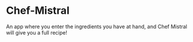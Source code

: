 # Chef-Mistral
 An app where you enter the ingredients you have at hand, and Chef Mistral will give you a full recipe!
